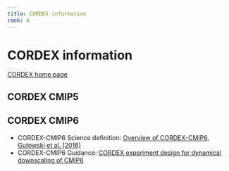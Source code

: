 ```yaml
---
title: CORDEX information
rank: 6
---
```


# CORDEX information

[CORDEX home page](https://cordex.org/)

## CORDEX CMIP5



## CORDEX CMIP6

* CORDEX-CMIP6 Science definition: [Overview of CORDEX-CMIP6, Gutowski et al. (2016)](https://gmd.copernicus.org/articles/9/4087/2016/)
* CORDEX-CMIP6 Guidance: [CORDEX experiment design for dynamical downscaling of CMIP6](https://cordex.org/experiment-guidelines/cordex-cmip6/experiment-protocol-rcms/)

